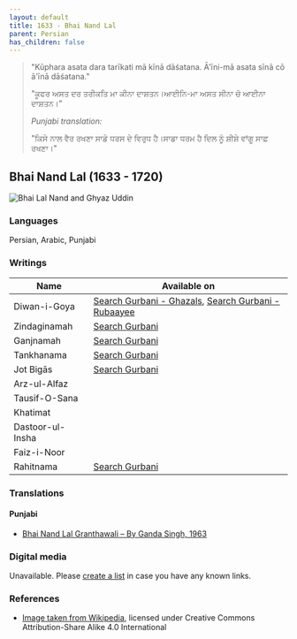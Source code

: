```yaml
---
layout: default
title: 1633 - Bhai Nand Lal
parent: Persian
has_children: false
---
```


> "Kūphara asata dara tarīkati mā kīnā dāśatana. Ā'īni-mā asata sīnā cō ā'īnā dāśatana."
>
> "ਕੂਫਰ ਅਸਤ ਦਰ ਤਰੀਕਤਿ ਮਾ ਕੀਨਾ ਦਾਸ਼ਤਨ।ਆਈਨਿ-ਮਾ ਅਸਤ ਸੀਨਾ ਚੋ ਆਈਨਾ ਦਾਸ਼ਤਨ।"
>
> *Punjabi translation:* 
>
> "ਕਿਸੇ ਨਾਲ ਵੈਰ ਰਖਣਾ ਸਾਡੇ ਧਰਸ ਦੇ ਵਿਰੁਧ ਹੈ।ਸਾਡਾ ਧਰਮ ਹੈ ਦਿਲ ਨੂੰ ਸ਼ੀਸ਼ੇ ਵਾਂਗੂ ਸਾਫ਼ ਰਖਣਾ।"

## Bhai Nand Lal (1633 - 1720)
![Bhai Lal Nand and Ghyaz Uddin](https://upload.wikimedia.org/wikipedia/commons/c/cc/Bhai_Lal_Nand_and_Ghyaz_Uddin_WL.jpg)


### Languages
Persian, Arabic, Punjabi


### Writings

| **Name**         | **Available on**                                                                |
|------------------|---------------------------------------------------------------------------------|
| Diwan-i-Goya     | [Search Gurbani - Ghazals](https://www.searchgurbani.com/bhai-nand-lal/ghazal), [Search Gurbani - Rubaayee](https://www.searchgurbani.com/bhai-nand-lal/quatrains)  |
| Zindaginamah     | [Search Gurbani](https://www.searchgurbani.com/bhai-nand-lal/zindginama)        |
| Ganjnamah        | [Search Gurbani](https://www.searchgurbani.com/bhai-nand-lal/ganjnama)          |
| Tankhanama       | [Search Gurbani](https://www.searchgurbani.com/bhai-nand-lal/tankahnama)        |
| Jot Bigās        | [Search Gurbani](https://www.searchgurbani.com/bhai-nand-lal/jot-bikas-persian) |
| Arz-ul-Alfaz     |                                                                                 |
| Tausif-O-Sana    |                                                                                 |
| Khatimat         |                                                                                 |
| Dastoor-ul-Insha |                                                                                 |
| Faiz-i-Noor      |                                                                                 |
| Rahitnama        | [Search Gurbani](https://www.searchgurbani.com/bhai-nand-lal/rahitnama)         |


### Translations

#### Punjabi
* [Bhai Nand Lal Granthawali – By Ganda Singh, 1963](http://www.bhainandlal.com/website/ebooks/granthavali_gandasingh.pdf)


### Digital media
Unavailable. Please [create a list](/#contribute) in case you have any known links.


### References
* [Image taken from Wikipedia](https://en.m.wikipedia.org/wiki/File:Bhai_Lal_Nand_and_Ghyaz_Uddin_WL.jpg), licensed under Creative Commons Attribution-Share Alike 4.0 International 
